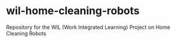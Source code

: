# wil-home-cleaning-robots
Repository for the WIL (Work Integrated Learning) Project on Home Cleaning Robots
